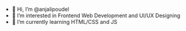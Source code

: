 - 👋 Hi, I’m @anjalipoudel
- 👀 I’m interested in Frontend Web Development and UI/UX Designing
- 🌱 I’m currently learning HTML/CSS and JS
